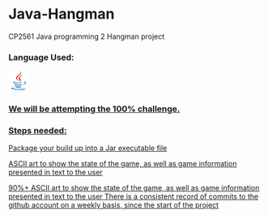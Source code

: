 # Java-Hangman
CP2561 Java programming 2 Hangman project
<h3 align="left">Language Used: </h3>
<p align="left">  <a href="https://www.java.com" target="_blank"> <img src="https://raw.githubusercontent.com/devicons/devicon/master/icons/java/java-original.svg" alt="java" width="40" height="40"/> </p>

<h3 align="left">We will be attempting the 100% challenge. </h3>
<h3 h3 align="left"> Steps needed:</h3>
<p align="left"> Package your build up into a Jar executable file </p>
<p align="left"> ASCII art to show the state of the game, as well as game information presented in text to the user </p>
<p align="left"> 90%+	ASCII art to show the state of the game, as well as game information presented in text to the user	There is a consistent record of commits to the github account on a weekly basis, since the start of the project </p>
